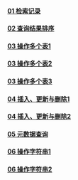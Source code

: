 #### [01 检索记录](https://github.com/lu666666/notebooks/blob/master/SQL/SQL%20Cookbook/01.sql)

#### [02 查询结果排序](https://github.com/lu666666/notebooks/blob/master/SQL/SQL%20Cookbook/02.sql)

#### [03 操作多个表1](https://github.com/lu666666/notebooks/blob/master/SQL/SQL%20Cookbook/03-1.sql)

#### [03 操作多个表2](https://github.com/lu666666/notebooks/blob/master/SQL/SQL%20Cookbook/03-2.sql)

#### [03 操作多个表3](https://github.com/lu666666/notebooks/blob/master/SQL/SQL%20Cookbook/03-3.sql)

#### [04 插入、更新与删除1](https://github.com/lu666666/notebooks/blob/master/SQL/SQL%20Cookbook/04-1.sql)

#### [04 插入、更新与删除2](https://github.com/lu666666/notebooks/blob/master/SQL/SQL%20Cookbook/04-2.sql)

#### [05 元数据查询](https://github.com/lu666666/notebooks/blob/master/SQL/SQL%20Cookbook/05.sql)

#### [06 操作字符串1](https://github.com/lu666666/notebooks/blob/master/SQL/SQL%20Cookbook/06-1.sql)

#### [06 操作字符串2](https://github.com/lu666666/notebooks/blob/master/SQL/SQL%20Cookbook/06-2.sql)


